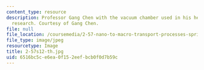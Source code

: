 ```yaml
---
content_type: resource
description: Professor Gang Chen with the vacuum chamber used in his heat transfer
  research. Courtesy of Gang Chen.
file: null
file_location: /coursemedia/2-57-nano-to-macro-transport-processes-spring-2012/6516bc5ce6ea0f152eefbcb0f0d7b59c_2-57s12-th.jpg
file_type: image/jpeg
resourcetype: Image
title: 2-57s12-th.jpg
uid: 6516bc5c-e6ea-0f15-2eef-bcb0f0d7b59c
---
```

